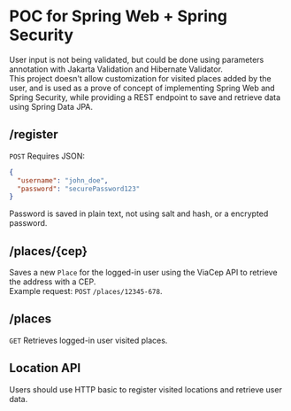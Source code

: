 # POC for Spring Web + Spring Security

User input is not being validated, but could be done using parameters annotation with Jakarta Validation and Hibernate Validator.</br>
This project doesn't allow customization for visited places added by the user, and is used as a prove of concept of implementing Spring Web and Spring Security, while providing a REST
endpoint to save and retrieve data using Spring Data JPA.

## /register
`POST`
Requires JSON:
```JSON
{
  "username": "john_doe",
  "password": "securePassword123"
}
```
Password is saved in plain text, not using salt and hash, or a encrypted password.

## /places/{cep}
Saves a new `Place` for the logged-in user using the ViaCep API to retrieve the address with a CEP.<br/>
Example request: `POST` `/places/12345-678`.

## /places
`GET`
Retrieves logged-in user visited places.

## Location API
Users should use HTTP basic to register visited locations and retrieve user data.